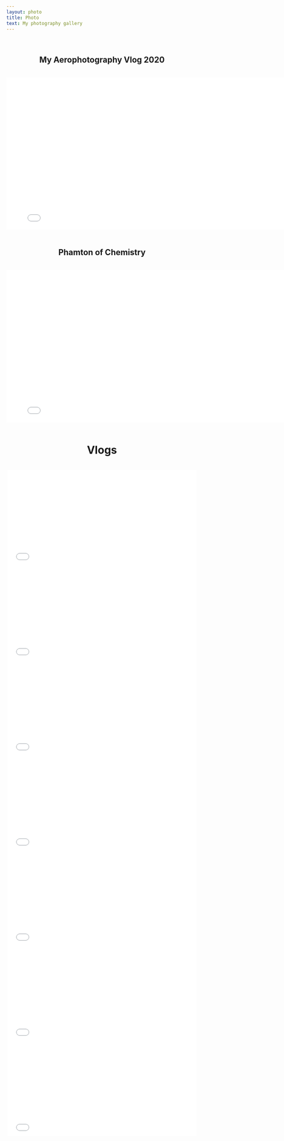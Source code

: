 ```yaml
---
layout: photo
title: Photo
text: My photography gallery
---
```


<br/>
<center>
<h2>My Aerophotography Vlog 2020</h2>
</center>
<br/>
<center>
<iframe height="400" width="800" src="//player.bilibili.com/player.html?aid=330775095&bvid=BV1ZA411s7VC&cid=271379189&page=1" scrolling="no" border="0" frameborder="no" framespacing="0" allowfullscreen="true">
</iframe>
</center>
<br/>
<center>
<h2>
Phamton of Chemistry
</h2>
</center>
<br/>
<center>
<iframe height="400" width="800" src="//player.bilibili.com/player.html?aid=327640822&bvid=BV15A411h7NX&cid=174135224&page=1" scrolling="no" border="0" frameborder="no" framespacing="0" allowfullscreen="true">
</iframe>
</center>
<br/>
<center>
<h1>
Vlogs
</h1>
</center>
<br/>
<center>
<iframe height="250" width="500" src="//player.bilibili.com/player.html?bvid=BV1RV411j7ZP&page=1" scrolling="no" border="0" frameborder="no" framespacing="0" allowfullscreen="true"> </iframe>
<iframe height="250" width="500" src="//player.bilibili.com/player.html?aid=543872901&bvid=BV16v4y1f7Bs&cid=287961946&page=1" scrolling="no" border="0" frameborder="no" framespacing="0" allowfullscreen="true"> </iframe>
<iframe height="250" width="500" src="//player.bilibili.com/player.html?aid=753926315&bvid=BV1Rk4y127FP&cid=217109810&page=1" scrolling="no" border="0" frameborder="no" framespacing="0" allowfullscreen="true"> </iframe>
<iframe height="250" width="500" src="//player.bilibili.com/player.html?aid=968693629&bvid=BV19p4y1U7cP&cid=206204229&page=1" scrolling="no" border="0" frameborder="no" framespacing="0" allowfullscreen="true"> </iframe>
<iframe height="250" width="500" src="//player.bilibili.com/player.html?aid=83804793&bvid=BV1JJ411E7fG&cid=143368795&page=1" scrolling="no" border="0" frameborder="no" framespacing="0" allowfullscreen="true"> </iframe>
<iframe height="250" width="500" src="//player.bilibili.com/player.html?aid=82323012&bvid=BV1vJ411V78V&cid=140851708&page=1" scrolling="no" border="0" frameborder="no" framespacing="0" allowfullscreen="true"> </iframe>
<iframe height="250" width="500" src="//player.bilibili.com/player.html?aid=70794552&bvid=BV1tE411o7di&cid=122657111&page=1" scrolling="no" border="0" frameborder="no" framespacing="0" allowfullscreen="true"> </iframe>
</center>
